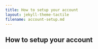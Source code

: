 ```yaml
---
title: How to setup your account
layout: jekyll-theme-tactile
filename: account-setup.md
--- 
```


## How to setup your account

